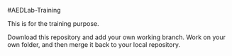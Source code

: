 #AEDLab-Training

This is for the training purpose.

Download this repository and add your own working branch.
Work on your own folder, and then merge it back to your local repository.

